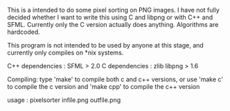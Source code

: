 This is a intended to do some pixel sorting on PNG images. I have not fully decided whether I want to write this using C and libpng or with C++ and SFML. Currently only the C version actually does anything.
Algorithms are hardcoded. 

This program is not intended to be used by anyone at this stage, and currently only compiles on *nix systems.

C++ dependencies : SFML > 2.0
C   dependencies : zlib libpng > 1.6 

Compiling: type 'make' to compile both c and c++ versions, or use 'make c' to compile the c version and 'make cpp' to compile the c++ version
  
usage : pixelsorter infile.png outfile.png 
